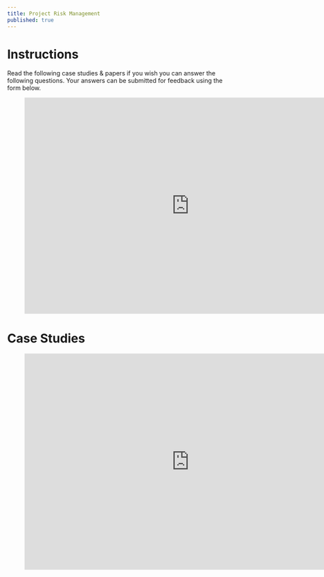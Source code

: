 ```yaml
---
title: Project Risk Management
published: true
---
```


# Instructions


Read the following case studies & papers if you wish you can answer the following questions. Your answers can be submitted for feedback using the form below. 

<figure>
  <iframe src="https://docs.google.com/forms/d/e/1FAIpQLSdzcv2q8HXce2PbsvF5Jydoch9PxsZ7G74fwHL_YlVO4_L9gA/viewform?embedded=true" width="760" height="500" frameborder="0" marginheight="0" marginwidth="0">Loading...</iframe>
  </figure>
 
 
 # Case Studies
  <figure>
  <iframe src="https://docs.google.com/forms/d/e/1FAIpQLScSLGs_qnlxOxpHkBDLA8k4QSAiv3CcazeTisqFAZn8qgoKJw/viewform?embedded=true" width="760" height="500" frameborder="0" marginheight="0" marginwidth="0">Loading...</iframe>
  </figure>
